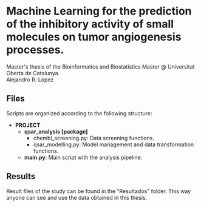 # Machine Learning for the prediction of the inhibitory activity of small molecules on tumor angiogenesis processes.
Master's thesis of the Bioinformatics and Biostatistics Master @ Universitat Oberta de Catalunya.  
Alejandro R. López

## Files
Scripts are organized according to the following structure:  
 
* **PROJECT**
	* **qsar_analysis [package]**  
		 * chembl_screening.py: Data screening functions.  
		 * qsar_modelling.py: Model management and data transformation functions.  
  	* **main.py**: Main script with the analysis pipeline.  

## Results
Result files of the study can be found in the "Resultados" folder. This way anyone can see and use the data obtained in this thesis.
